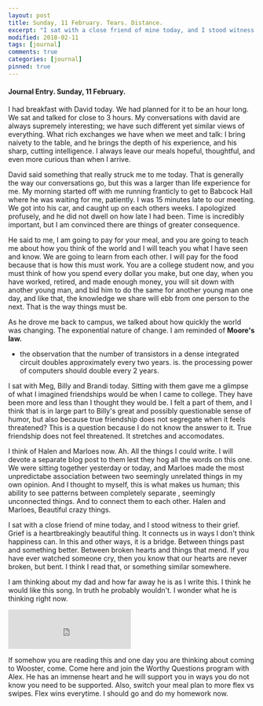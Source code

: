 ```yaml
---
layout: post
title: Sunday, 11 February. Tears. Distance.
excerpt: "I sat with a close friend of mine today, and I stood witness to her grief. Grief is a heartbreakingly beautiful thing. It connects us in ways I don't think happiness can."
modified: 2018-02-11
tags: [journal]
comments: true
categories: [journal]
pinned: true
---
```

#### Journal Entry. Sunday, 11 February.

I had breakfast with David today. We had planned for it to be an hour long. We sat and talked for close to 3 hours. My conversations with david are always supremely interesting; we have such different yet similar views of everything. What rich exchanges we have when we meet and talk: I bring naivety to the table, and he brings the depth of his experience, and his sharp, cutting intelligence. I always leave our meals hopeful, thoughtful, and even more curious than when I arrive.


David said something that really struck me to me today. That is generally the way our conversations go, but this was a larger than life experience for me. My morning started off with me running franticly to get to Babcock Hall where he was waiting for me, patiently. I was 15 minutes late to our meeting. We got into his car, and caught up on each others weeks. I apologized profusely, and he did not dwell on how late I had been. Time is incredibly important, but I am convinced there are things of greater consequence.

He said to me, I am going to pay for your meal, and you are going to teach me about how you think of the world and I will teach you what I have seen and know. We are going to learn from each other. I will pay for the food because that is how this must work. You are a college student now, and you must think of how you spend every dollar you make, but one day, when you have worked, retired, and made enough money, you will sit down with another young man, and bid him to do the same for another young man one day, and like that, the knowledge we share will ebb from one person to the next. That is the way things must be.

As he drove me back to campus, we talked about how quickly the world was changing. The exponential nature of change. I am reminded of **Moore's law.**

- the observation that the number of transistors in a dense integrated circuit doubles approximately every two years. is. the processing power of computers should double every 2 years.


I sat with Meg, Billy and Brandi today. Sitting with them gave me a glimpse of what I imagined friendships would be when I came to college. They have been more and less than I thought they would be. I felt a part of them, and I think that is in large part to Billy's great and possibly questionable sense of humor, but also because true friendship does not segregate when it feels threatened? This is a question because I do not know the answer to it. True friendship does not feel threatened. It stretches and accomodates.

I think of Halen and Marloes now. Ah. All the things I could write. I will devote a separate blog post to them lest they hog all the words on this one. We were sitting together yesterday or today, and Marloes made the most unpredictabe association between two seemingly unrelated things in my own opinion. And I thought to myself, this is what makes us human; this ability to see patterns between completely separate , seemingly unconnected things. And to connect them to each other. Halen and Marloes, Beautiful crazy things.

I sat with a close friend of mine today, and I stood witness to their grief. Grief is a heartbreakingly beautiful thing. It connects us in ways I don't think happiness can. In this and other ways, it is a bridge. Between things past and something better. Between broken hearts and things that mend. If you have ever watched someone cry, then you know that our hearts are never broken, but bent. I think I read that, or something similar somewhere.

I am thinking about my dad and how far away he is as I write this. I think he would like this song. In truth he probably wouldn't. I wonder what he is thinking right now.

<iframe src="https://open.spotify.com/embed/track/10ViidwjGLCfVtGPfdcszR" width="250" height="80" frameborder="0" allowtransparency="true"></iframe>

If somehow you are reading this and one day you are thinking about coming to Wooster, come. Come here and join the Worthy Questions program with Alex. He has an immense heart and he will support you in ways you do not know you need to be supported. Also, switch your meal plan to more flex vs swipes. Flex wins everytime. I should go and do my homework now.
